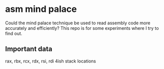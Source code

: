 # asm mind palace
Could the mind palace technique be used to read assembly code more accurately and efficiently? This repo is for some experiments where I try to find out. 

## Important data

rax, rbx, rcx, rdx, rsi, rdi
4ish stack locations


